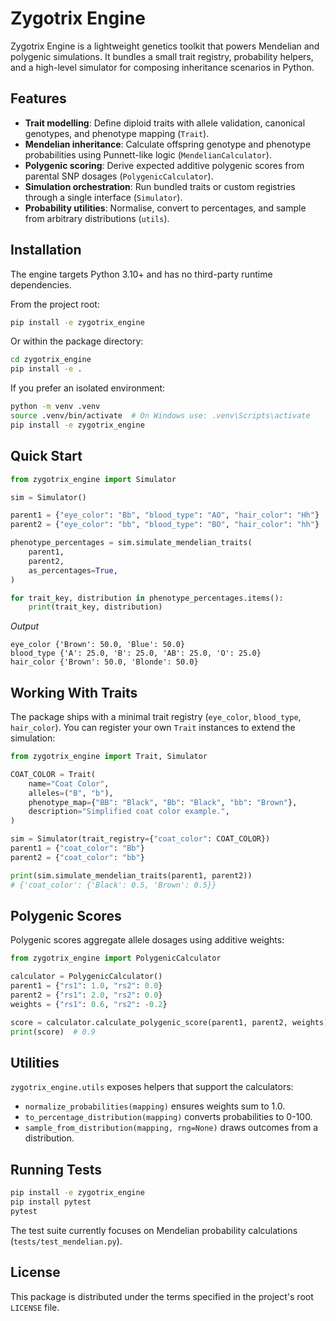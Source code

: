 # Zygotrix Engine

Zygotrix Engine is a lightweight genetics toolkit that powers Mendelian and polygenic simulations. It bundles a small trait registry, probability helpers, and a high-level simulator for composing inheritance scenarios in Python.

## Features
- **Trait modelling**: Define diploid traits with allele validation, canonical genotypes, and phenotype mapping (`Trait`).
- **Mendelian inheritance**: Calculate offspring genotype and phenotype probabilities using Punnett-like logic (`MendelianCalculator`).
- **Polygenic scoring**: Derive expected additive polygenic scores from parental SNP dosages (`PolygenicCalculator`).
- **Simulation orchestration**: Run bundled traits or custom registries through a single interface (`Simulator`).
- **Probability utilities**: Normalise, convert to percentages, and sample from arbitrary distributions (`utils`).

## Installation

The engine targets Python 3.10+ and has no third-party runtime dependencies.

From the project root:

```bash
pip install -e zygotrix_engine
```

Or within the package directory:

```bash
cd zygotrix_engine
pip install -e .
```

If you prefer an isolated environment:

```bash
python -m venv .venv
source .venv/bin/activate  # On Windows use: .venv\Scripts\activate
pip install -e zygotrix_engine
```

## Quick Start

```python
from zygotrix_engine import Simulator

sim = Simulator()

parent1 = {"eye_color": "Bb", "blood_type": "AO", "hair_color": "Hh"}
parent2 = {"eye_color": "bb", "blood_type": "BO", "hair_color": "hh"}

phenotype_percentages = sim.simulate_mendelian_traits(
    parent1,
    parent2,
    as_percentages=True,
)

for trait_key, distribution in phenotype_percentages.items():
    print(trait_key, distribution)
```

_Output_
```
eye_color {'Brown': 50.0, 'Blue': 50.0}
blood_type {'A': 25.0, 'B': 25.0, 'AB': 25.0, 'O': 25.0}
hair_color {'Brown': 50.0, 'Blonde': 50.0}
```

## Working With Traits

The package ships with a minimal trait registry (`eye_color`, `blood_type`, `hair_color`). You can register your own `Trait` instances to extend the simulation:

```python
from zygotrix_engine import Trait, Simulator

COAT_COLOR = Trait(
    name="Coat Color",
    alleles=("B", "b"),
    phenotype_map={"BB": "Black", "Bb": "Black", "bb": "Brown"},
    description="Simplified coat color example.",
)

sim = Simulator(trait_registry={"coat_color": COAT_COLOR})
parent1 = {"coat_color": "Bb"}
parent2 = {"coat_color": "bb"}

print(sim.simulate_mendelian_traits(parent1, parent2))
# {'coat_color': {'Black': 0.5, 'Brown': 0.5}}
```

## Polygenic Scores

Polygenic scores aggregate allele dosages using additive weights:

```python
from zygotrix_engine import PolygenicCalculator

calculator = PolygenicCalculator()
parent1 = {"rs1": 1.0, "rs2": 0.0}
parent2 = {"rs1": 2.0, "rs2": 0.0}
weights = {"rs1": 0.6, "rs2": -0.2}

score = calculator.calculate_polygenic_score(parent1, parent2, weights)
print(score)  # 0.9
```

## Utilities

`zygotrix_engine.utils` exposes helpers that support the calculators:
- `normalize_probabilities(mapping)` ensures weights sum to 1.0.
- `to_percentage_distribution(mapping)` converts probabilities to 0-100.
- `sample_from_distribution(mapping, rng=None)` draws outcomes from a distribution.

## Running Tests

```bash
pip install -e zygotrix_engine
pip install pytest
pytest
```

The test suite currently focuses on Mendelian probability calculations (`tests/test_mendelian.py`).

## License

This package is distributed under the terms specified in the project's root `LICENSE` file.